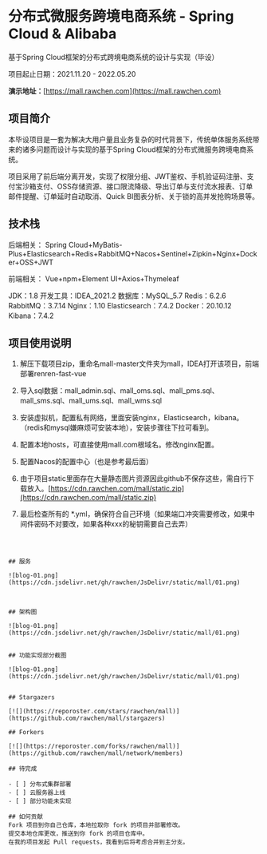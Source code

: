 # 分布式微服务跨境电商系统 - Spring Cloud & Alibaba
基于Spring Cloud框架的分布式跨境电商系统的设计与实现（毕设）

项目起止日期：2021.11.20 - 2022.05.20

**演示地址：**[https://mall.rawchen.com](https://mall.rawchen.com)



## 项目简介

本毕设项目是一套为解决大用户量且业务复杂的时代背景下，传统单体服务系统带来的诸多问题而设计与实现的基于Spring Cloud框架的分布式微服务跨境电商系统。

项目采用了前后端分离开发，实现了权限分组、JWT鉴权、手机验证码注册、支付宝沙箱支付、OSS存储资源、接口限流降级、导出订单与支付流水报表、订单邮件提醒、订单延时自动取消、Quick BI图表分析、关于锁的高并发抢购场景等。



## 技术栈

后端相关：
Spring Cloud+MyBatis-Plus+Elasticsearch+Redis+RabbitMQ+Nacos+Sentinel+Zipkin+Nginx+Docker+OSS+JWT

前端相关：
Vue+npm+Element UI+Axios+Thymeleaf

JDK：1.8
开发工具：IDEA_2021.2
数据库：MySQL_5.7
Redis：6.2.6
RabbitMQ：3.7.14
Nginx：1.10
Elasticsearch：7.4.2
Docker：20.10.12
Kibana：7.4.2


## 项目使用说明

1. 解压下载项目zip，重命名mall-master文件夹为mall，IDEA打开该项目，前端部署renren-fast-vue

2. 导入sql数据：mall_admin.sql、mall_oms.sql、mall_pms.sql、mall_sms.sql、mall_ums.sql、mall_wms.sql

3. 安装虚拟机，配置私有网络，里面安装nginx，Elasticsearch，kibana。（redis和mysql嫌麻烦可安装本地），安装步骤往下拉可看到。

4. 配置本地hosts，可直接使用mall.com根域名。修改nginx配置。

5. 配置Nacos的配置中心（也是参考最后面）

6. 由于项目static里面存在大量静态图片资源因此github不保存这些，需自行下载放入。[https://cdn.rawchen.com/mall/static.zip](https://cdn.rawchen.com/mall/static.zip)

7. 最后检查所有的 *.yml，确保符合自己环境（如果端口冲突需要修改，如果中间件密码不对要改，如果各种xxx的秘钥需要自己去弄）
```



## 服务

![blog-01.png](https://cdn.jsdelivr.net/gh/rawchen/JsDelivr/static/mall/01.png)



## 架构图

![blog-01.png](https://cdn.jsdelivr.net/gh/rawchen/JsDelivr/static/mall/01.png)


## 功能实现部分截图

![blog-01.png](https://cdn.jsdelivr.net/gh/rawchen/JsDelivr/static/mall/01.png)


## Stargazers

[![](https://reporoster.com/stars/rawchen/mall)](https://github.com/rawchen/mall/stargazers)

## Forkers

[![](https://reporoster.com/forks/rawchen/mall)](https://github.com/rawchen/mall/network/members)

## 待完成

- [ ] 分布式集群部署
- [ ] 云服务器上线
- [ ] 部分功能未实现

## 如何贡献
Fork 项目到你自己仓库，本地拉取你 fork 的项目并部署修改。
提交本地仓库更改，推送到你 fork 的项目仓库中。
在我的项目发起 Pull requests，我看到后将考虑合并到主分支。